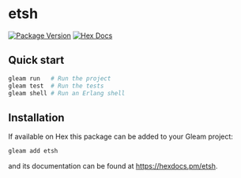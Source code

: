 # etsh

[![Package Version](https://img.shields.io/hexpm/v/etsh)](https://hex.pm/packages/etsh)
[![Hex Docs](https://img.shields.io/badge/hex-docs-ffaff3)](https://hexdocs.pm/etsh/)

## Quick start

```sh
gleam run   # Run the project
gleam test  # Run the tests
gleam shell # Run an Erlang shell
```

## Installation

If available on Hex this package can be added to your Gleam project:

```sh
gleam add etsh
```

and its documentation can be found at <https://hexdocs.pm/etsh>.
